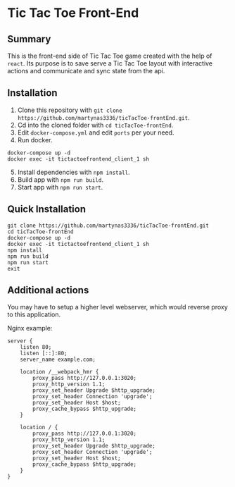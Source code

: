 # Tic Tac Toe Front-End

## Summary
This is the front-end side of Tic Tac Toe game created with the help of `react`. Its purpose is to save serve a Tic Tac Toe layout with interactive actions and communicate and sync state from the api.

## Installation
1. Clone this repository with `git clone https://github.com/martynas3336/ticTacToe-frontEnd.git`.
2. Cd into the cloned folder with `cd ticTacToe-frontEnd`.
3. Edit `docker-compose.yml` and edit `ports` per your need.
4. Run docker.
```
docker-compose up -d
docker exec -it tictactoefrontend_client_1 sh
```
5. Install dependencies with `npm install`.
6. Build app with `npm run build`.
7. Start app with `npm run start`.

## Quick Installation

```
git clone https://github.com/martynas3336/ticTacToe-frontEnd.git
cd ticTacToe-frontEnd
docker-compose up -d
docker exec -it tictactoefrontend_client_1 sh
npm install
npm run build
npm run start
exit
```

## Additional actions
You may have to setup a higher level webserver, which would reverse proxy to this application.

Nginx example:
```
server {
    listen 80;
    listen [::]:80;
    server_name example.com;

    location /__webpack_hmr {
        proxy_pass http://127.0.0.1:3020;
        proxy_http_version 1.1;
        proxy_set_header Upgrade $http_upgrade;
        proxy_set_header Connection 'upgrade';
        proxy_set_header Host $host;
        proxy_cache_bypass $http_upgrade;
    }

    location / {
        proxy_pass http://127.0.0.1:3020;
        proxy_http_version 1.1;
        proxy_set_header Upgrade $http_upgrade;
        proxy_set_header Connection 'upgrade';
        proxy_set_header Host $host;
        proxy_cache_bypass $http_upgrade;
    }
}
```
